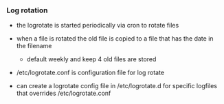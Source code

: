 ### Log rotation


* the logrotate is started periodically via cron to rotate files
* when a file is rotated the old file is copied to a file that has the date in the filename
    * default weekly and keep 4 old files are stored

* /etc/logrotate.conf is configuration file for log rotate
* can create a logrotate config file in /etc/logrotate.d for specific logfiles that overrides /etc/logrotate.conf
